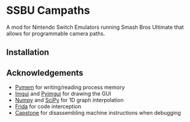 # SSBU Campaths

A mod for Nintendo Switch Emulators running Smash Bros Ultimate that allows for programmable camera paths. 

## Installation

## Acknowledgements

- [Pymem](https://github.com/srounet/Pymem) for writing/reading process memory
- [Imgui](https://github.com/ocornut/imgui) and [Pyimgui](https://pyimgui.readthedocs.io/en/latest/) for drawing the GUI
- [Numpy](https://numpy.org/) and [SciPy](https://scipy.org/) for 1D graph interpolation
- [Frida](https://pypi.org/project/frida/) for code interception
- [Capstone](https://pypi.org/project/capstone/) for disassembling machine instructions when debugging



